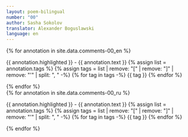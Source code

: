 ```yaml
---
layout: poem-bilingual
number: "00"
author: Sasha Sokolov
translator: Alexander Boguslawski
language: en
---
```


<div id="annotation-text">
    <div id="annotations-en">
        {% for annotation in site.data.comments-00_en %}
        <div id="{{ annotation.Id }}">
            <p markdown="1">
                <span class="highlighted">{{ annotation.highlighted }}</span> - {{ annotation.text }}
                {% assign list = annotation.tags %}
                {% assign tags = list | remove: "[" | remove: "]" | remove: "'" | split: ", " -%}
                {% for tag in tags -%}
                    <span class="tag tag-{{ tag }}">{{ tag }}</span> 
                {% endfor %}
            </p>
        </div>
        {% endfor %}
    </div>
    <div id="annotations-ru">
        {% for annotation in site.data.comments-00_ru %}
        <div id="{{ annotation.Id }}">
            <p markdown="1">
                <span class="highlighted">{{ annotation.highlighted }}</span> - {{ annotation.text }}
                {% assign list = annotation.tags %}
                {% assign tags = list | remove: "[" | remove: "]" | remove: "'" | split: ", " -%}
                {% for tag in tags -%}
                    <span class="tag tag-{{ tag }}">{{ tag }}</span> 
                {% endfor %}
            </p>
        </div>
        {% endfor %}
    </div>
</div>